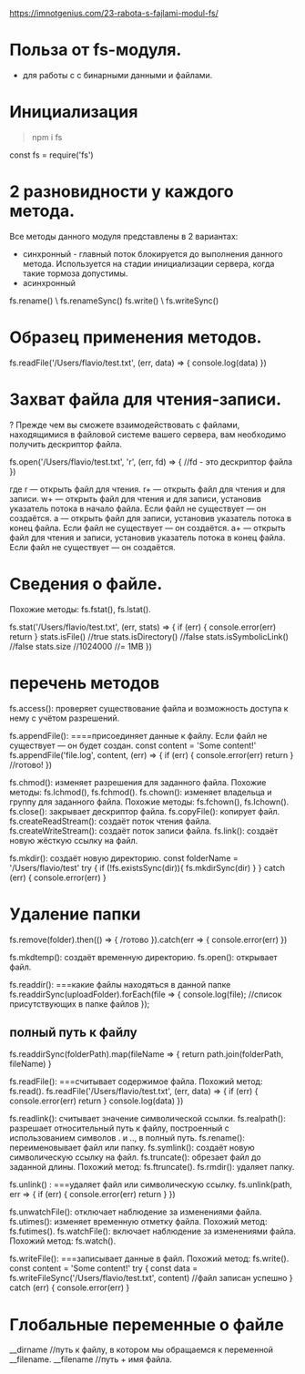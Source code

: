 https://imnotgenius.com/23-rabota-s-fajlami-modul-fs/

# Польза от fs-модуля.
- для работы с  с бинарными данными и файлами.


# Инициализация
>npm i fs

const fs = require('fs')


# 2 разновидности у каждого метода.
Все методы данного модуля представлены в 2 вариантах:
- синхронный - главный поток блокируется до выполнения данного метода. Используется на стадии инициализации сервера, когда такие тормоза допустимы.
- асинхронный

fs.rename() \ fs.renameSync()
fs.write()  \ fs.writeSync()


# Образец применения методов.
fs.readFile('/Users/flavio/test.txt', (err, data) => {
  console.log(data)
})



# Захват файла для чтения-записи.
?
Прежде чем вы сможете взаимодействовать с файлами, находящимися в файловой системе вашего сервера, 
вам необходимо получить дескриптор файла.

fs.open('/Users/flavio/test.txt', 'r', (err, fd) => {
  //fd - это дескриптор файла
})

где
r — открыть файл для чтения.
r+ — открыть файл для чтения и для записи.
w+ — открыть файл для чтения и для записи, установив указатель потока в начало файла. Если файл не существует — он создаётся.
a — открыть файл для записи, установив указатель потока в конец файла. Если файл не существует — он создаётся.
a+ — открыть файл для чтения и записи, установив указатель потока в конец файла. Если файл не существует — он создаётся.



# Cведения о файле.
Похожие методы: fs.fstat(), fs.lstat().

fs.stat('/Users/flavio/test.txt', (err, stats) => {
if (err) {
console.error(err)
return
}
stats.isFile() //true
stats.isDirectory() //false
stats.isSymbolicLink() //false
stats.size  //1024000 //= 1MB
})




# перечень методов

fs.access(): проверяет существование файла и возможность доступа к нему с учётом разрешений.

fs.appendFile(): ====присоединяет данные к файлу. Если файл не существует — он будет создан.
const content = 'Some content!'
fs.appendFile('file.log', content, (err) => {
  if (err) {
    console.error(err)
    return
  }
  //готово!
})


fs.chmod(): изменяет разрешения для заданного файла. Похожие методы: fs.lchmod(), fs.fchmod().
fs.chown(): изменяет владельца и группу для заданного файла. Похожие методы: fs.fchown(), fs.lchown().
fs.close(): закрывает дескриптор файла.
fs.copyFile(): копирует файл.
fs.createReadStream(): создаёт поток чтения файла.
fs.createWriteStream(): создаёт поток записи файла.
fs.link(): создаёт новую жёсткую ссылку на файл.

fs.mkdir(): создаёт новую директорию.
const folderName = '/Users/flavio/test'
try {
  if (!fs.existsSync(dir)){
    fs.mkdirSync(dir)
  }
} catch (err) {
  console.error(err)
}

# Удаление папки
fs.remove(folder).then(() => {
  /готово
}).catch(err => {
  console.error(err)
})


fs.mkdtemp(): создаёт временную директорию.
fs.open(): открывает файл.

fs.readdir(): ===какие файлы находяться в данной папке
fs.readdirSync(uploadFolder).forEach(file => {
  console.log(file);    //список присутствующих в папке файлов
});


## полный путь к файлу
fs.readdirSync(folderPath).map(fileName => {
return path.join(folderPath, fileName)
}


fs.readFile(): ===считывает содержимое файла. Похожий метод: fs.read().
fs.readFile('/Users/flavio/test.txt', (err, data) => {
  if (err) {
    console.error(err)
    return
  }
  console.log(data)
})


fs.readlink(): считывает значение символической ссылки.
fs.realpath(): разрешает относительный путь к файлу, построенный с использованием символов . и .., в полный путь.
fs.rename(): переименовывает файл или папку.
fs.symlink(): создаёт новую символическую ссылку на файл.
fs.truncate(): обрезает файл до заданной длины. Похожий метод: fs.ftruncate().
fs.rmdir(): удаляет папку.

fs.unlink() : ===удаляет файл или символическую ссылку.
fs.unlink(path, err => {
  if (err) {
    console.error(err)
    return
  }
})

fs.unwatchFile(): отключает наблюдение за изменениями файла.
fs.utimes(): изменяет временную отметку файла. Похожий метод: fs.futimes().
fs.watchFile(): включает наблюдение за изменениями файла. Похожий метод: fs.watch().


fs.writeFile(): ===записывает данные в файл. Похожий метод: fs.write().
const content = 'Some content!'
try {
  const data = fs.writeFileSync('/Users/flavio/test.txt', content)
  //файл записан успешно
} catch (err) {
  console.error(err)
}


# Глобальные переменные о файле
__dirname   //путь к файлу, в котором мы обращаемся к переменной __filename.
__filename  //путь + имя файла.








